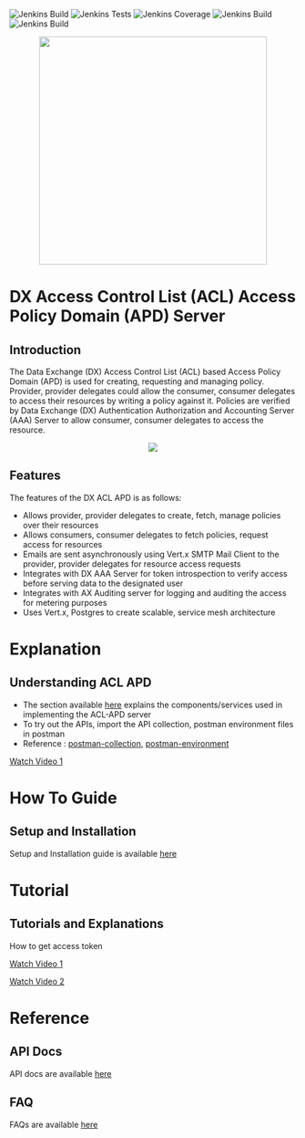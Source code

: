 ![Jenkins Build](https://img.shields.io/jenkins/build?jobUrl=https%3A%2F%2Fjenkins.iudx.io%2Fview%2Fdx-v5.6.0%2Fjob%2Fiudx%2520ACL-APD%2520server%2520(v5.6.0)%2520pipeline%2F)
![Jenkins Tests](https://img.shields.io/jenkins/tests?jobUrl=https%3A%2F%2Fjenkins.iudx.io%2Fview%2Fdx-v5.6.0%2Fjob%2Fiudx%2520ACL-APD%2520server%2520(v5.6.0)%2520pipeline%2F)
![Jenkins Coverage](https://img.shields.io/jenkins/coverage/jacoco?jobUrl=https%3A%2F%2Fjenkins.iudx.io%2Fview%2Fdx-v5.6.0%2Fjob%2Fiudx%2520ACL-APD%2520server%2520(v5.6.0)%2520pipeline%2F)
![Jenkins Build](https://img.shields.io/jenkins/build?jobUrl=https%3A%2F%2Fjenkins.iudx.io%2Fview%2Fdx-v5.6.0%2Fjob%2Fiudx%2520ACL-APD%2520server%2520(v5.6.0)%2520pipeline%2F&label=integration%20tests)
![Jenkins Build](https://img.shields.io/jenkins/build?jobUrl=https%3A%2F%2Fjenkins.iudx.io%2Fview%2Fdx-v5.6.0%2Fjob%2Fiudx%2520ACL-APD%2520server%2520(v5.6.0)%2520pipeline%2F&label=security%20tests)

<p align="center">
<img src="./docs/cdpg.png" width="400">
</p>

# DX Access Control List (ACL) Access Policy Domain (APD) Server
## Introduction
The Data Exchange (DX) Access Control List (ACL) based Access Policy Domain (APD)
is used for creating, requesting and managing policy. Provider, provider delegates could
allow the consumer, consumer delegates to access their resources by writing a policy against it.
Policies are verified by Data Exchange (DX) Authentication Authorization and Accounting Server (AAA) Server to
allow consumer, consumer delegates to access the resource.

<p align="center">
<img src="./docs/acl-apd-overview.png">
</p>

## Features
The features of the DX ACL APD is as follows: 
- Allows provider, provider delegates to create, fetch, manage policies over their resources
- Allows consumers, consumer delegates to fetch policies, request access for resources 
- Emails are sent asynchronously using Vert.x SMTP Mail Client to the provider, provider delegates for resource access requests
- Integrates with DX AAA Server for token introspection to verify access before serving data to the designated user
- Integrates with AX Auditing server for logging and auditing the access for metering purposes
- Uses Vert.x, Postgres to create scalable, service mesh architecture

# Explanation
## Understanding ACL APD
- The section available [here](./docs/Solution_Architecture.md) explains the components/services used in implementing the ACL-APD server
- To try out the APIs, import the API collection, postman environment files in postman
- Reference : [postman-collection](src/main/resources/DX-ACL-APD.postman_collection.json), [postman-environment](src/main/resources/DX-ACL-APD.postman_environment.json)



[Watch Video 1](https://github.com/user-attachments/assets/3c142dd7-8596-4bd0-8bf3-49adcb3922fa)



# How To Guide
## Setup and Installation
Setup and Installation guide is available [here](./docs/SETUP-and-Installation.md)

# Tutorial
## Tutorials and Explanations
How to get access token

[Watch Video 1](https://github.com/user-attachments/assets/bc8aa7af-71a6-4623-8624-dae3e4964bd5)

[Watch Video 2](https://github.com/user-attachments/assets/abc909da-e470-4ce8-a8a1-0c7c11ccbbe1)


# Reference
## API Docs
API docs are available [here](https://redocly.github.io/redoc/?url=https://raw.githubusercontent.com/datakaveri/dx-acl-apd/main/docs/openapi.yaml)

## FAQ
FAQs are available [here](./docs/FAQ.md)


